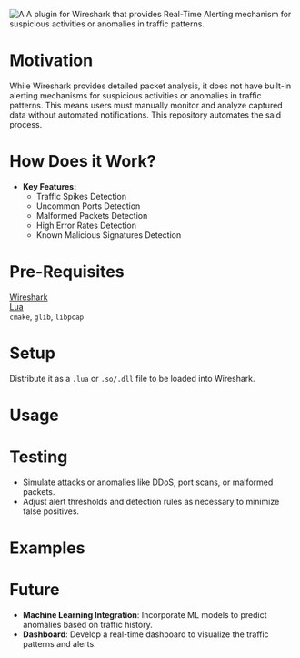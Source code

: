 ![A](https://github.com/user-attachments/assets/d168e9f7-ce2d-4f80-9015-88304508bdf8)
A plugin for Wireshark that provides Real-Time Alerting mechanism for suspicious activities or anomalies in traffic patterns.

# Motivation
While Wireshark provides detailed packet analysis, it does not have built-in alerting mechanisms for suspicious activities or anomalies in traffic patterns. This means users must manually monitor and analyze captured data without automated notifications. This repository automates the said process.

# How Does it Work?
- **Key Features:**
  - Traffic Spikes Detection
  - Uncommon Ports Detection
  - Malformed Packets Detection
  - High Error Rates Detection
  - Known Malicious Signatures Detection

# Pre-Requisites
[Wireshark](https://wireshark.org) <br>
[Lua](https://lua.org) <br>
`cmake`, `glib`, `libpcap`

# Setup
Distribute it as a `.lua` or `.so/.dll` file to be loaded into Wireshark.

# Usage

# Testing
- Simulate attacks or anomalies like DDoS, port scans, or malformed packets.
- Adjust alert thresholds and detection rules as necessary to minimize false positives.

# Examples

# Future
- **Machine Learning Integration**: Incorporate ML models to predict anomalies based on traffic history.
- **Dashboard**: Develop a real-time dashboard to visualize the traffic patterns and alerts.
